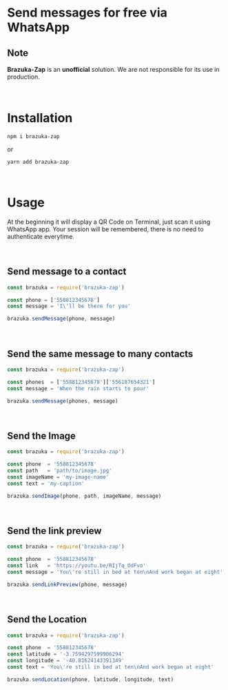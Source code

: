 # Send messages for free via WhatsApp

## Note
**Brazuka-Zap** is an **unofficial** solution. We are not responsible for its use in production.

<br>

# Installation
```shell 
npm i brazuka-zap
```

or

```shell 
yarn add brazuka-zap
```

<br>

# Usage

At the beginning it will display a QR Code on Terminal, just scan it using WhatsApp app. Your session will be remembered, there is no need to authenticate everytime.

<br>

## Send message to a contact
```js
const brazuka = require('brazuka-zap')

const phone = ['558812345678']
const message = 'I\'ll be there for you'

brazuka.sendMessage(phone, message)
``` 

<br>

## Send the same message to many contacts
```js
const brazuka = require('brazuka-zap')

const phones  = ['558812345678']['556187654321']
const message = 'When the rain starts to pour'

brazuka.sendMessage(phones, message)
``` 

<br>


## Send the Image
```js
const brazuka = require('brazuka-zap')

const phone  = '558812345678'
const path   = 'path/to/image.jpg'
const imageName = 'my-image-name'
const text = 'my-caption'

brazuka.sendImage(phone, path, imageName, message)
``` 
<br>

## Send the link preview
```js
const brazuka = require('brazuka-zap')

const phone  = '558812345678'
const link   = 'https://youtu.be/RIjTq_OdFvo'
const message = 'You\'re still in bed at ten\nAnd work began at eight'

brazuka.sendLinkPreview(phone, message)
``` 

<br>

## Send the Location
```js
const brazuka = require('brazuka-zap')

const phone  = '558812345678'
const latitude = '-3.7594297599906294'
const longitude = '-40.81624143391349'
const text = 'You\'re still in bed at ten\nAnd work began at eight'

brazuka.sendLocation(phone, latitude, longitude, text)
``` 

